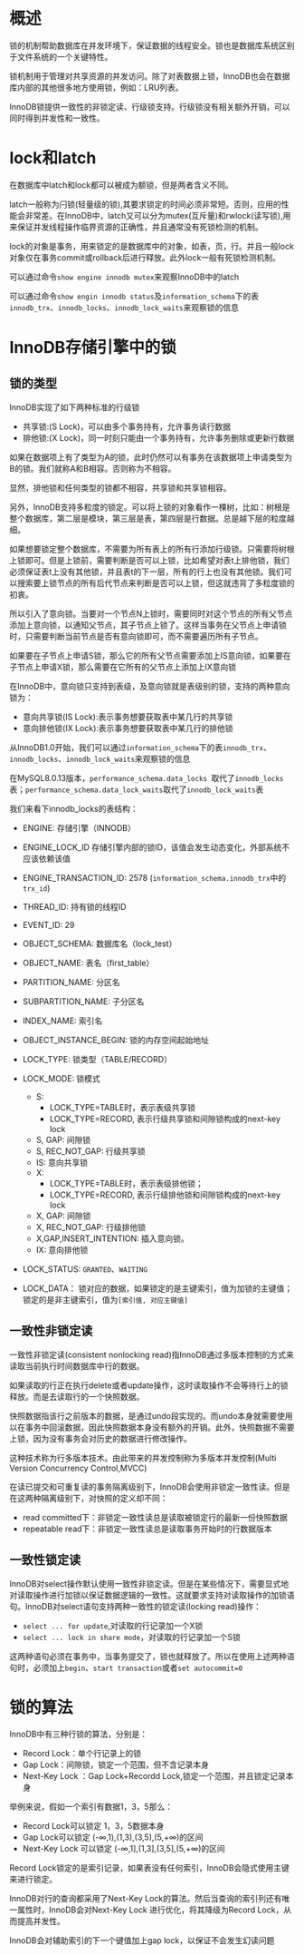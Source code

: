 # 概述

锁的机制帮助数据库在并发环境下，保证数据的线程安全。锁也是数据库系统区别于文件系统的一个关键特性。

锁机制用于管理对共享资源的并发访问。除了对表数据上锁，InnoDB也会在数据库内部的其他很多地方使用锁，例如：LRU列表。

InnoDB锁提供一致性的非锁定读、行级锁支持。行级锁没有相关额外开销，可以同时得到并发性和一致性。

# lock和latch

在数据库中latch和lock都可以被成为额锁，但是两者含义不同。

latch一般称为闩锁(轻量级的锁),其要求锁定的时间必须非常短。否则，应用的性能会非常差。在InnoDB中，latch又可以分为mutex(互斥量)和rwlock(读写锁),用来保证并发线程操作临界资源的正确性，并且通常没有死锁检测的机制。

lock的对象是事务，用来锁定的是数据库中的对象，如表，页，行。并且一般lock对象仅在事务commit或rollback后进行释放。此外lock一般有死锁检测机制。

可以通过命令`show engine innodb mutex`来观察InnoDB中的latch

可以通过命令`show engin innodb status`及`information_schema`下的表`innodb_trx`、`innodb_locks`、`innodb_lock_waits`来观察锁的信息

# InnoDB存储引擎中的锁

## 锁的类型

InnoDB实现了如下两种标准的行级锁

* 共享锁:(S Lock)，可以由多个事务持有，允许事务读行数据
* 排他锁:(X Lock)，同一时刻只能由一个事务持有，允许事务删除或更新行数据

如果在数据项上有了类型为A的锁，此时仍然可以有事务在该数据项上申请类型为B的锁。我们就称A和B相容。否则称为不相容。

显然，排他锁和任何类型的锁都不相容，共享锁和共享锁相容。

另外，InnoDB支持多粒度的锁定。可以将上锁的对象看作一棵树，比如：树根是整个数据库，第二层是模块，第三层是表，第四层是行数据。总是越下层的粒度越细。

如果想要锁定整个数据库，不需要为所有表上的所有行添加行级锁。只需要将树根上锁即可。但是上锁前，需要判断是否可以上锁，比如希望对表t上排他锁，我们必须保证表t上没有其他锁，并且表t的下一层，所有的行上也没有其他锁。我们可以搜索要上锁节点的所有后代节点来判断是否可以上锁，但这就违背了多粒度锁的初衷。

所以引入了意向锁。当要对一个节点N上锁时，需要同时对这个节点的所有父节点添加上意向锁，以通知父节点，其子节点上锁了。这样当事务在父节点上申请锁时，只需要判断当前节点是否有意向锁即可，而不需要遍历所有子节点。

如果要在子节点上申请S锁，那么它的所有父节点需要添加上IS意向锁，如果要在子节点上申请X锁，那么需要在它所有的父节点上添加上IX意向锁

在InnoDB中，意向锁只支持到表级，及意向锁就是表级别的锁，支持的两种意向锁为：

* 意向共享锁(IS Lock):表示事务想要获取表中某几行的共享锁
* 意向排他锁(IX Lock):表示事务想要获取表中某几行的排他锁

从InnoDB1.0开始，我们可以通过`information_schema`下的表`innodb_trx`、`innodb_locks`、`innodb_lock_waits`来观察锁的信息

在MySQL8.0.13版本，`performance_schema.data_locks `取代了`innodb_locks`表；`performance_schema.data_lock_waits`取代了`innodb_lock_waits`表

我们来看下innodb_locks的表结构：

* ENGINE: 存储引擎（INNODB）

* ENGINE_LOCK_ID  存储引擎内部的锁ID，该值会发生动态变化，外部系统不应该依赖该值

* ENGINE_TRANSACTION_ID:  2578 (`information_schema.innodb_trx`中的`trx_id`)

* THREAD_ID: 持有锁的线程ID

* EVENT_ID: 29

* OBJECT_SCHEMA:  数据库名（lock_test）

* OBJECT_NAME: 表名（first_table）

* PARTITION_NAME:  分区名

* SUBPARTITION_NAME:  子分区名

* INDEX_NAME: 索引名

* OBJECT_INSTANCE_BEGIN: 锁的内存空间起始地址

* LOCK_TYPE: 锁类型（TABLE/RECORD）

* LOCK_MODE: 锁模式
  * S: 
    * LOCK_TYPE=TABLE时，表示表级共享锁
    * LOCK_TYPE=RECORD, 表示行级共享锁和间隙锁构成的next-key lock
  * S, GAP: 间隙锁
  * S, REC_NOT_GAP: 行级共享锁
  * IS: 意向共享锁
  * X:
    *  LOCK_TYPE=TABLE时，表示表级排他锁；
    * LOCK_TYPE=RECORD, 表示行级排他锁和间隙锁构成的next-key lock
  * X, GAP: 间隙锁
  * X, REC_NOT_GAP: 行级排他锁
  * X,GAP,INSERT_INTENTION: 插入意向锁。
  * IX: 意向排他锁

* LOCK_STATUS: `GRANTED`、`WAITING`

* LOCK_DATA： 锁对应的数据，如果锁定的是主键索引，值为加锁的主键值；锁定的是非主键索引，值为`[索引值, 对应主键值]`

## 一致性非锁定读

一致性非锁定读(consistent nonlocking read)指InnoDB通过多版本控制的方式来读取当前执行时间数据库中行的数据。

如果读取的行正在执行delete或者update操作，这时读取操作不会等待行上的锁释放。而是去读取行的一个快照数据。

快照数据指该行之前版本的数据，是通过undo段实现的。而undo本身就需要使用以在事务中回滚数据，因此快照数据本身没有额外的开销。此外，快照数据不需要上锁，因为没有事务会对历史的数据进行修改操作。

这种技术称为行多版本技术。由此带来的并发控制称为多版本并发控制(Multi Version Concurrency Control,MVCC)

在读已提交和可重复读的事务隔离级别下，InnoDB会使用非锁定一致性读。但是在这两种隔离级别下，对快照的定义却不同：

* read committed下：非锁定一致性读总是读取被锁定行的最新一份快照数据
* repeatable read下：非锁定一致性读总是读取事务开始时的行数据版本

## 一致性锁定读

InnoDB对select操作默认使用一致性非锁定读。但是在某些情况下，需要显式地对读取操作进行加锁以保证数据逻辑的一致性。这就要求支持对读取操作的加锁语句。InnoDB对select语句支持两种一致性的锁定读(locking read)操作：

* `select ... for update`,对读取的行记录加一个X锁
* `select ... lock in share mode`，对读取的行记录加一个S锁

这两种语句必须在事务中，当事务提交了，锁也就释放了。所以在使用上述两种语句时，必须加上`begin`、`start transaction`或者`set autocommit=0`

# 锁的算法

InnoDB中有三种行锁的算法，分别是：

* Record Lock：单个行记录上的锁
* Gap Lock：间隙锁，锁定一个范围，但不含记录本身
* Next-Key Lock ：Gap Lock+Recordd Lock,锁定一个范围，并且锁定记录本身

举例来说，假如一个索引有数据1，3，5那么：

* Record Lock可以锁定 1，3，5数据本身
*  Gap Lock可以锁定  (-∞,1),(1,3),(3,5),(5,+∞)的区间
* Next-Key Lock 可以锁定   (-∞,1],(1,3],(3,5],(5,+∞)的区间

Record Lock锁定的是索引记录，如果表没有任何索引，InnoDB会隐式使用主键来进行锁定。

InnoDB对行的查询都采用了Next-Key Lock的算法。然后当查询的索引列还有唯一属性时，InnoDB会对Next-Key Lock 进行优化，将其降级为Record Lock，从而提高并发性。

InnoDB会对辅助索引的下一个键值加上gap lock，以保证不会发生幻读问题

